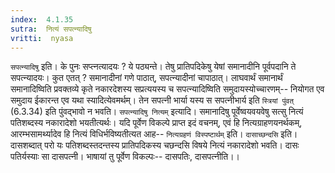 ```yaml
---
index:  4.1.35
sutra:  नित्यं सपत्न्यादिषु
vritti:  nyasa
---
```


`सपत्न्यादिषु` इति। के पुनः सप्त्नत्यादयः ? ये पठ्यन्ते। तेषु प्रातिपदिकेषु येषां समानादीनि पूर्वपदानि ते सपत्न्यादयः। कुत एतत् ? समानादीनां गणे पाठात्, सपत्न्यादीनां चापाठात्। लाघवार्थं समानार्थं समानादिष्विति प्रवक्तव्ये कृते नकारदेशस्य सप्रत्ययस्य च सपत्न्यादिष्विति समुदायस्योच्चारणम्-- नियोगत एव समुदाय ईकारन्त एव यथा स्यादित्येवमर्थम्। तेन सपत्नी भार्या यस्य स सपत्नीभार्य इति `स्त्रियां पुंवत्` (6.3.34) इति पुंवद्भावो न भवति। `सपत्न्यादिषु नित्यम्` इत्यादि। समानादिषु पूर्वेष्वयवयवेषु सत्सु नित्यं पतिशब्दस्य नकारादेशो भयतीत्यर्थः। यदि पूर्वेण विकल्पे प्राप्त इदं वचनम्, एवं हि नित्यग्राहणयनर्थकम्, आरम्भसामर्थ्यादेव हि नित्यं विधिर्भविष्यतीत्यत आह-- `नित्यग्रहणं विस्पष्टार्थम्` इति।
`दासाच्छन्दसि` इति। दासशब्दात् परो यः पतिशब्दस्तदन्तस्य प्रातिपदिकस्य चछन्दसि विषये नित्यं नकारादेशो भवति। दासः पतिर्यस्याः सा दासपत्नी। भाषायां तु पूर्वेण विकल्पः-- दासपतिः, दासपत्नीति।।

